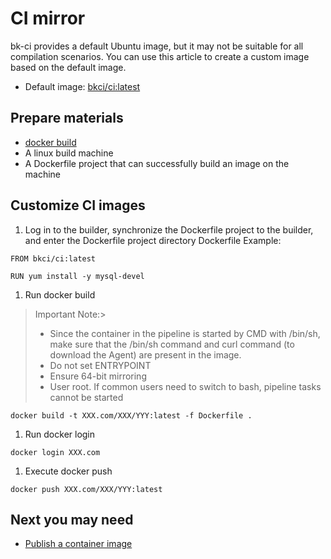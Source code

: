 # CI mirror
bk-ci provides a default Ubuntu image, but it may not be suitable for all compilation scenarios. You can use this article to create a custom image based on the default image.
* Default image: [bkci/ci:latest](https://github.com/ci-plugins/base-images)
## Prepare materials
* [docker build](https://docs.docker.com/engine/reference/commandline/build/)
* A linux build machine
* A Dockerfile project that can successfully build an image on the machine
## Customize CI images
1. Log in to the builder, synchronize the Dockerfile project to the builder, and enter the Dockerfile project directory
Dockerfile Example:
```text
FROM bkci/ci:latest

RUN yum install -y mysql-devel
```

1. Run docker build
> Important Note:>
> * Since the container in the pipeline is started by CMD with /bin/sh, make sure that the /bin/sh command and curl command (to download the Agent) are present in the image.
> * Do not set ENTRYPOINT
> * Ensure 64-bit mirroring
> * User root. If common users need to switch to bash, pipeline tasks cannot be started
```text
docker build -t XXX.com/XXX/YYY:latest -f Dockerfile .
```

1. Run docker login
```text
docker login XXX.com
```

1. Execute docker push
```text
docker push XXX.com/XXX/YYY:latest
```

## Next you may need
* [Publish a container image](javascript:void%280%29)
